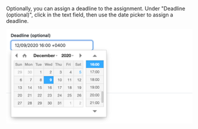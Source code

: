 Optionally, you can assign a deadline to the assignment. Under "Deadline (optional)", click in the text field, then use the date picker to assign a deadline.

<div class="procedural-image-wrapper">
  <img alt="Date picker for assignment deadline" class="procedural-image-wrapper" src="/assets/images/help/classroom/assignments-assign-deadline.png">
</div>
